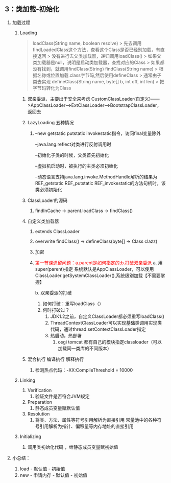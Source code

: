 ## 3：类加载-初始化

1. 加载过程
   1. Loading
      > loadClass(String name, boolean resolve)
          > 先去调用findLoadedClass这个方法，查看这个Class是否已经别加载，有直接返回
          > 没有进行去父类加载器，递归调用loadClass()
          > 如果父类加载器是null，说明是启动类加载器，查找对应的Class
          > 如果都没有找到，就调用findClass(String)
      > findClass(String name)
          > 根据名称或位置加载.class字节码,然后使用defineClass
          > 通常由子类去实现
      > defineClass(String name, byte[] b, int off, int len)
          > 把字节码转化为Class
      1. 双亲委派，主要出于安全来考虑  CustomClassLoader(自定义)——>AppClassLoader——>ExtClassLoader——>BootstrapClassLoader，返回去
      
      2. LazyLoading 五种情况
      
         1. –new getstatic putstatic invokestatic指令，访问final变量除外
      
            –java.lang.reflect对类进行反射调用时
      
            –初始化子类的时候，父类首先初始化
      
            –虚拟机启动时，被执行的主类必须初始化
      
            –动态语言支持java.lang.invoke.MethodHandle解析的结果为REF_getstatic REF_putstatic REF_invokestatic的方法句柄时，该类必须初始化
      
      3. ClassLoader的源码
      
         1. findInCache -> parent.loadClass -> findClass()
      
      4. 自定义类加载器
      
         1. extends ClassLoader
         2. overwrite findClass() -> defineClass(byte[] -> Class clazz)
         3. 加密
         4. <font color=red>第一节课遗留问题：a.parent是如何指定的;b.打破双亲委派</font>
            a. 用super(parent)指定 系统默认是AppClassLoader，可以使用ClassLoader.getSystemClassLoader(),系统级别加载【不需要掌握】
            
            b. 双亲委派的打破
               1. 如何打破：重写loadClass（）
               2. 何时打破过？
                  1. JDK1.2之前，自定义ClassLoader都必须重写loadClass()
                  2. ThreadContextClassLoader可以实现基础类调用实现类代码，通过thread.setContextClassLoader指定
                  3. 热启动，热部署
                     1. osgi tomcat 都有自己的模块指定classloader（可以加载同一类库的不同版本）
      
      5. 混合执行 编译执行 解释执行
      
         1. 检测热点代码：-XX:CompileThreshold = 10000
      
   2. Linking 
      1. Verification
         1. 验证文件是否符合JVM规定
      2. Preparation
         1. 静态成员变量赋默认值
      3. Resolution
         1. 将类、方法、属性等符号引用解析为直接引用
            常量池中的各种符号引用解析为指针、偏移量等内存地址的直接引用
      
   3. Initializing
   
      1. 调用类初始化代码 <clinit>，给静态成员变量赋初始值
   
2. 小总结：

   1. load - 默认值 - 初始值
   2. new - 申请内存 - 默认值 - 初始值
